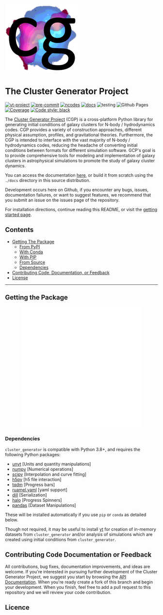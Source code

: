 ![logo](/docs/source/_images/cluster_generator_logo.png)

# The Cluster Generator Project

[![yt-project](https://img.shields.io/static/v1?label=%22works%20with%22&message=%22yt%22&color=%22blueviolet%22)](https://yt-project.org)
[![pre-commit](https://img.shields.io/badge/pre--commit-enabled-brightgreen?logo=pre-commit)](https://github.com/pre-commit/pre-commit)
[![ncodes](https://img.shields.io/static/v1?label=%22Implemented%20Sim.%20Codes%22&message=%227%22&color=%22red%22)](https://eliza-diggins.github.io/cluster_generator/build/html/codes.html)
[![docs](https://img.shields.io/badge/docs-latest-brightgreen.svg)](https://eliza-diggins.github.io/cluster_generator)
![testing](https://github.com/Eliza-Diggins/cluster_generator/actions/workflows/test.yml/badge.svg)
![Github Pages](https://github.com/Eliza-Diggins/cluster_generator/actions/workflows/docs.yml/badge.svg)
[![Coverage](https://coveralls.io/repos/github/Eliza-Diggins/cluster_generator/badge.svg?branch=master)](https://coveralls.io/github/Eliza-Diggins/cluster_generator)
[![Code style: black](https://img.shields.io/badge/code%20style-black-000000.svg)](https://github.com/psf/black)

The [Cluster Generator Project](https://eliza-diggins.github.io/cluster_generator) (CGP) is a cross-platform Python library for generating initial conditions of galaxy clusters for N-body / hydrodynamics codes.
CGP provides a variety of construction approaches, different physical assumption, profiles, and gravitational theories. Furthermore, the CGP is intended to interface with
the vast majority of N-body / hydrodynamics codes, reducing the headache of converting initial conditions between formats for different simulation software. GCP's goal is to provide
comprehensive tools for modeling and implementation of galaxy clusters in astrophysical simulations to promote the study of galaxy cluster dynamics.

You can access the documentation [here](http:eliza-diggins.github.io/cluster_generator), or build it from scratch using the `./docs` directory in this source distribution.

Development occurs here on Github, if you encounter any bugs, issues, documentation failures, or want to suggest features, we recommend that you submit an issue on
the issues page of the repository.

For installation directions, continue reading this README, or visit the [getting started page](https://eliza-diggins.github.io/cluster_generator/build/html/Getting_Started.html).

## Contents

- [Getting The Package](#getting-the-package)
  - [From PyPI](#from-pypi)
  - [With Conda](#with-conda)
  - [With PIP](#with-pip)
  - [From Source](#from-source)
  - [Dependencies](#dependencies)
- [Contributing Code, Documentation, or Feedback](#contributing-code-documentation-or-feedback)
- [License](#licence)

______________________________________________________________________

## Getting the Package

<div align="center">
    <img src="/docs/source/_images/rmd.svg" width="400" height="400" alt="css-in-readme">
</div>

### Dependencies

`cluster_generator` is compatible with Python 3.8+, and requires the following
Python packages:

- [unyt](http://unyt.readthedocs.org%3E) \[Units and quantity manipulations\]
- [numpy](http://www.numpy.org) \[Numerical operations\]
- [scipy](http://www.scipy.org) \[Interpolation and curve fitting\]
- [h5py](http://www.h5py.org%3E) \[h5 file interaction\]
- [tqdm](https://tqdm.github.io) \[Progress bars\]
- [ruamel.yaml](https://yaml.readthedocs.io) \[yaml support\]
- [dill](https://github.com/uqfoundation/dill) \[Serialization\]
- [halo](https://github.com/manrajgrover/halo) \[Progress Spinners\]
- [pandas](https://github.com/pandas-dev/pandas) \[Dataset Manipulations\]

These will be installed automatically if you use `pip` or `conda` as detailed below.

Though not required, it may be useful to install [yt](https://yt-project.org)
for creation of in-memory datasets from `cluster_generator` and/or analysis of
simulations which are created using initial conditions from
`cluster_generator`.

## Contributing Code Documentation or Feedback

All contributions, bug fixes, documentation improvements, and ideas are welcome. If you're interested in pursuing further development of the
Cluster Generator Project, we suggest you start by browsing the [API Documentation](https://eliza-diggins.github.io/cluster_generator/build/html/api.html). When you're ready
create a fork of this branch and begin your development. When you finish,
feel free to  add a pull request to this repository and we will review your code contribution.

## Licence
